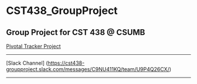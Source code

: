 # CST438_GroupProject
Group Project for CST 438 @ CSUMB
---
[Pivotal Tracker Project](https://www.pivotaltracker.com/n/projects/2156370)

---
[Slack Channel] (https://cst438-groupproject.slack.com/messages/C9NU411KQ/team/U9P4Q26CX/)

---